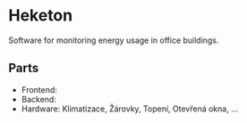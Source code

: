 # Heketon
Software for monitoring energy usage in office buildings. 

## Parts
- Frontend: 
- Backend: 
- Hardware: Klimatizace, Žárovky, Topení, Otevřená okna, ...

